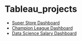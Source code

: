 # Tableau_projects

- [Super Store Dashboard](https://public.tableau.com/app/profile/phuong.tran8120/viz/SuperStore_17111627911420/Dashboard2)
- [Champion League Dashboard](https://public.tableau.com/app/profile/phuong.tran8120/viz/ChampionLeagueDashboard_17116322884140/Dashboard1#2)
- [Data Science Salary Dashboard](https://public.tableau.com/app/profile/phuong.tran8120/viz/DataScienceSalaryDashboard_17117721228210/Dashboard1)
